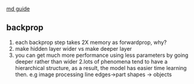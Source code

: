[md guide](https://guides.github.com/features/mastering-markdown/)
##  backprop
1. each backprop step takes 2X memory as forwardprop, why?
2. make hidden layer wider vs make deeper layer
  1. you can get much more performance using less parameters by going deeper rather than wider
  2.lots of phenomena tend to have a hierarchical structure, as a result, the model has easier time learning then.  e.g image processing line edges->part shapes -> objects
